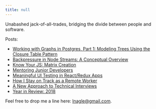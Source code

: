 ```yaml
---
title: null
---
```


Unabashed jack-of-all-trades, bridging the divide between people and software.

Posts:
- [Working with Graphs in Postgres, Part 1: Modeling Trees Using the Closure Table Pattern](closure-table-pattern.md)
- [Backpressure in Node Streams: A Conceptual Overview](backpressure-in-node-streams.md)
- [Know Your JS: Matrix Creation](know-your-js-matrix-creation.md)
- [Mentoring Junior Developers](mentoring-junior-devs.md)
- [Meaningful UI Testing in React/Redux Apps](meaningful-ui-testing-react-redux.md)
- [How I Stay on Track as a Remote Worker](productive-remote-work.md)
- [A New Approach to Technical Interviews](new-tech-interview-approach.md)
- [Year in Review: 2018](year-in-review-2018.md)

Feel free to drop me a line here: lnagle@gmail.com.
